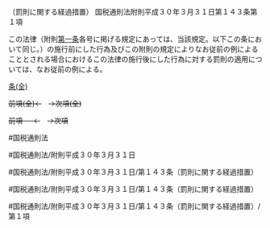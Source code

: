（罰則に関する経過措置）
国税通則法附則平成３０年３月３１日第１４３条第１項

この法律（附則[第一条](国税通則法＿＿＿＿附則平成３０年３月３１日第１条第１項)各号に掲げる規定にあっては、当該規定。以下この条において同じ。）の施行前にした行為及びこの附則の規定によりなお従前の例によることとされる場合におけるこの法律の施行後にした行為に対する罰則の適用については、なお従前の例による。

[条(全)](国税通則法＿＿＿＿附則平成３０年３月３１日第１４３条_.md)

~~前項(全)←~~　~~→次項(全)~~

~~前項 　 ←~~　~~→次項~~



#国税通則法

#国税通則法/附則平成３０年３月３１日

#国税通則法/附則平成３０年３月３１日/第１４３条（罰則に関する経過措置）

#国税通則法/附則平成３０年３月３１日/第１４３条（罰則に関する経過措置）

#国税通則法/附則平成３０年３月３１日/第１４３条（罰則に関する経過措置）/第１項

